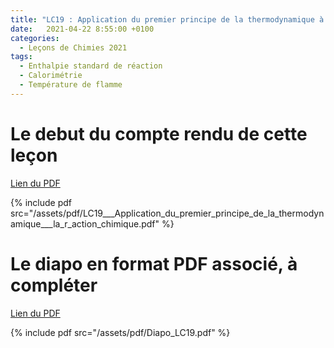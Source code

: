 ```yaml
---
title: "LC19 : Application du premier principe de la thermodynamique à la récation chimique"
date:   2021-04-22 8:55:00 +0100
categories:
  - Leçons de Chimies 2021
tags:
  - Enthalpie standard de réaction
  - Calorimétrie
  - Température de flamme
---
```


# Le debut du compte rendu de cette leçon

[Lien du PDF](assets/pdf/LC19___Application_du_premier_principe_de_la_thermodynamique___la_r_action_chimique.pdf)

{% include pdf src="/assets/pdf/LC19___Application_du_premier_principe_de_la_thermodynamique___la_r_action_chimique.pdf" %}

# Le diapo en format PDF associé, à compléter

[Lien du PDF](assets/pdf/Diapo_LC19.pdf)

{% include pdf src="/assets/pdf/Diapo_LC19.pdf" %}
